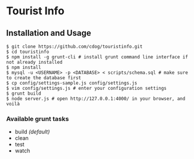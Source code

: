 # Tourist Info

## Installation and Usage

```
$ git clone https://github.com/cdog/touristinfo.git
$ cd touristinfo
$ npm install -g grunt-cli # install grunt command line interface if not already installed
$ npm install
$ mysql -u <USERNAME> -p <DATABASE> < scripts/schema.sql # make sure to create the database first
$ cp config/settings-sample.js config/settings.js
$ vim config/settings.js # enter your configuration settings
$ grunt build
$ node server.js # open http://127.0.0.1:4000/ in your browser, and voilà
```

### Available grunt tasks

* build _(default)_
* clean
* test
* watch
